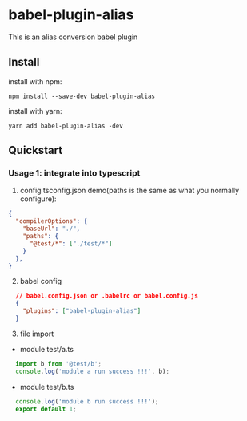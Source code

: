 # babel-plugin-alias

This is an alias conversion babel plugin

## Install

install with npm:
```
npm install --save-dev babel-plugin-alias
```

install with yarn:
```
yarn add babel-plugin-alias -dev
```

## Quickstart

### Usage 1: integrate into typescript
1. config tsconfig.json
demo(paths is the same as what you normally configure):
```json
{
  "compilerOptions": {
    "baseUrl": "./",
    "paths": {
      "@test/*": ["./test/*"]
    }
  },
}
```

2. babel config
```json
  // babel.config.json or .babelrc or babel.config.js
  {
    "plugins": ["babel-plugin-alias"]
  }
```

3. file import
- module test/a.ts
```ts
  import b from '@test/b';
  console.log('module a run success !!!', b);
```

- module test/b.ts
```ts
  console.log('module b run success !!!');
  export default 1;
```
